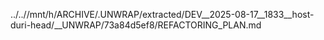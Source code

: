 ../..//mnt/h/ARCHIVE/.UNWRAP/extracted/DEV__2025-08-17__1833__host-duri-head/__UNWRAP/73a84d5ef8/REFACTORING_PLAN.md